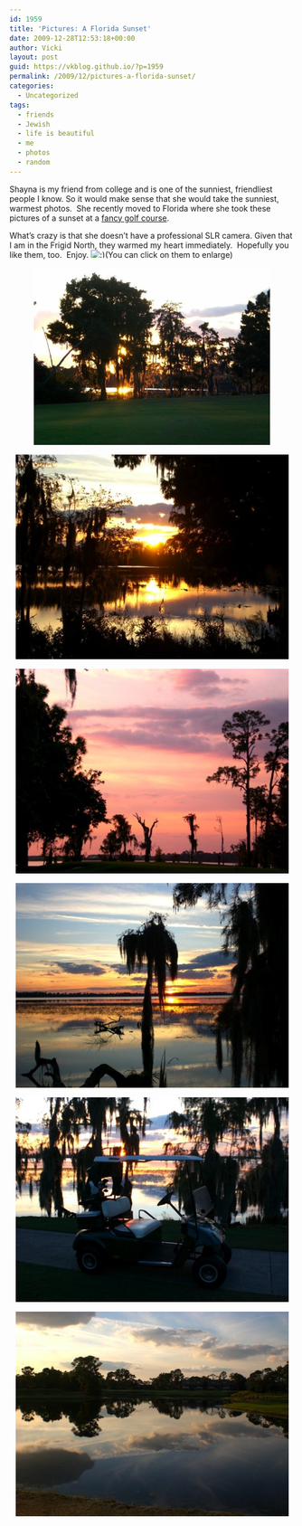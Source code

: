 ```yaml
---
id: 1959
title: 'Pictures: A Florida Sunset'
date: 2009-12-28T12:53:18+00:00
author: Vicki
layout: post
guid: https://vkblog.github.io/?p=1959
permalink: /2009/12/pictures-a-florida-sunset/
categories:
  - Uncategorized
tags:
  - friends
  - Jewish
  - life is beautiful
  - me
  - photos
  - random
---
```

Shayna is my friend from college and is one of the sunniest, friendliest people I know. So it would make sense that she would take the sunniest, warmest photos.  She recently moved to Florida where she took these pictures of a sunset at a [fancy golf course](http://www.lakenona.com/).

What&#8217;s crazy is that she doesn&#8217;t have a professional SLR camera. Given that I am in the Frigid North, they warmed my heart immediately.  Hopefully you like them, too.  Enjoy.  <img src="https://vkblog.github.io/wp-includes/images/smilies/simple-smile.png" alt=":)" class="wp-smiley" style="height: 1em; max-height: 1em;" />(You can click on them to enlarge)

<p style="text-align: center;">
  <a href="https://raw.githubusercontent.com/vkblog/vkblog.github.io/master/public/img/2009/12/10853_10100154662362274_9301219_64238003_436297_n.jpg"><img class="aligncenter size-full wp-image-1961" title="10853_10100154662362274_9301219_64238003_436297_n" src="https://raw.githubusercontent.com/vkblog/vkblog.github.io/master/public/img/2009/12/10853_10100154662362274_9301219_64238003_436297_n.jpg" alt="10853_10100154662362274_9301219_64238003_436297_n" width="418" height="314" /></a>
</p>

<p style="text-align: center;">
  <a href="https://raw.githubusercontent.com/vkblog/vkblog.github.io/master/public/img/2009/12/10853_10100154662422154_9301219_64238004_3823489_n.jpg"><img class="aligncenter size-full wp-image-1962" title="10853_10100154662422154_9301219_64238004_3823489_n" src="https://raw.githubusercontent.com/vkblog/vkblog.github.io/master/public/img/2009/12/10853_10100154662422154_9301219_64238004_3823489_n.jpg" alt="10853_10100154662422154_9301219_64238004_3823489_n" width="483" height="362" /></a>
</p>

<p style="text-align: center;">
  <a href="https://raw.githubusercontent.com/vkblog/vkblog.github.io/master/public/img/2009/12/3.jpg"><img class="aligncenter size-full wp-image-1963" title="3" src="https://raw.githubusercontent.com/vkblog/vkblog.github.io/master/public/img/2009/12/3.jpg" alt="3" width="483" height="362" /></a>
</p>

<p style="text-align: center;">
  <a href="https://raw.githubusercontent.com/vkblog/vkblog.github.io/master/public/img/2009/12/4jpg.jpg"><img class="aligncenter size-full wp-image-1964" title="4jpg" src="https://raw.githubusercontent.com/vkblog/vkblog.github.io/master/public/img/2009/12/4jpg.jpg" alt="4jpg" width="483" height="362" /></a>
</p>

<p style="text-align: center;">
  <a href="https://raw.githubusercontent.com/vkblog/vkblog.github.io/master/public/img/2009/12/5.jpg"><img class="aligncenter size-full wp-image-1965" title="5" src="https://raw.githubusercontent.com/vkblog/vkblog.github.io/master/public/img/2009/12/5.jpg" alt="5" width="483" height="362" /></a>
</p>

<p style="text-align: center;">
  <a href="https://raw.githubusercontent.com/vkblog/vkblog.github.io/master/public/img/2009/12/6.jpg"><img class="aligncenter size-full wp-image-1966" title="6" src="https://raw.githubusercontent.com/vkblog/vkblog.github.io/master/public/img/2009/12/6.jpg" alt="6" width="483" height="362" /></a>
</p>